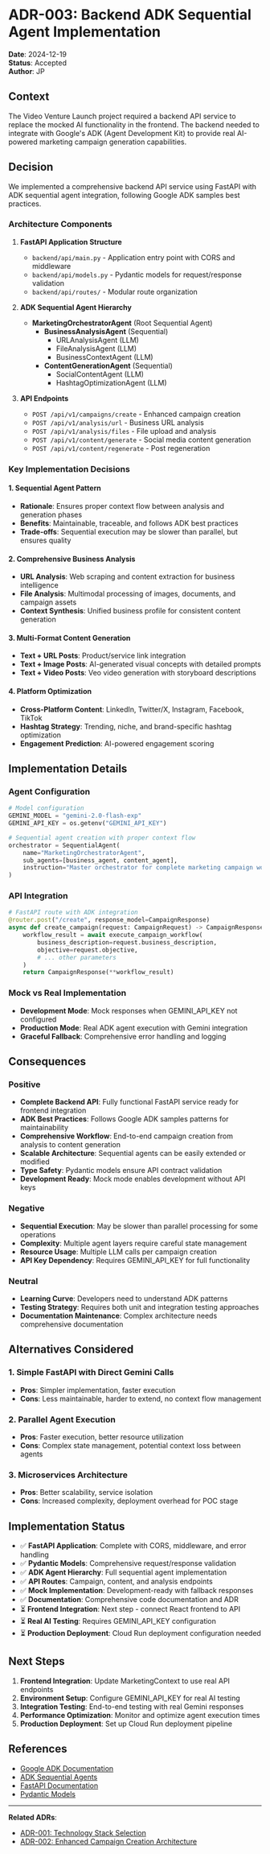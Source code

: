 # ADR-003: Backend ADK Sequential Agent Implementation

**Date**: 2024-12-19  
**Status**: Accepted  
**Author**: JP  

## Context

The Video Venture Launch project required a backend API service to replace the mocked AI functionality in the frontend. The backend needed to integrate with Google's ADK (Agent Development Kit) to provide real AI-powered marketing campaign generation capabilities.

## Decision

We implemented a comprehensive backend API service using FastAPI with ADK sequential agent integration, following Google ADK samples best practices.

### Architecture Components

1. **FastAPI Application Structure**
   - `backend/api/main.py` - Application entry point with CORS and middleware
   - `backend/api/models.py` - Pydantic models for request/response validation
   - `backend/api/routes/` - Modular route organization

2. **ADK Sequential Agent Hierarchy**
   - **MarketingOrchestratorAgent** (Root Sequential Agent)
     - **BusinessAnalysisAgent** (Sequential)
       - URLAnalysisAgent (LLM)
       - FileAnalysisAgent (LLM)
       - BusinessContextAgent (LLM)
     - **ContentGenerationAgent** (Sequential)
       - SocialContentAgent (LLM)
       - HashtagOptimizationAgent (LLM)

3. **API Endpoints**
   - `POST /api/v1/campaigns/create` - Enhanced campaign creation
   - `POST /api/v1/analysis/url` - Business URL analysis
   - `POST /api/v1/analysis/files` - File upload and analysis
   - `POST /api/v1/content/generate` - Social media content generation
   - `POST /api/v1/content/regenerate` - Post regeneration

### Key Implementation Decisions

#### 1. Sequential Agent Pattern
- **Rationale**: Ensures proper context flow between analysis and generation phases
- **Benefits**: Maintainable, traceable, and follows ADK best practices
- **Trade-offs**: Sequential execution may be slower than parallel, but ensures quality

#### 2. Comprehensive Business Analysis
- **URL Analysis**: Web scraping and content extraction for business intelligence
- **File Analysis**: Multimodal processing of images, documents, and campaign assets
- **Context Synthesis**: Unified business profile for consistent content generation

#### 3. Multi-Format Content Generation
- **Text + URL Posts**: Product/service link integration
- **Text + Image Posts**: AI-generated visual concepts with detailed prompts
- **Text + Video Posts**: Veo video generation with storyboard descriptions

#### 4. Platform Optimization
- **Cross-Platform Content**: LinkedIn, Twitter/X, Instagram, Facebook, TikTok
- **Hashtag Strategy**: Trending, niche, and brand-specific hashtag optimization
- **Engagement Prediction**: AI-powered engagement scoring

## Implementation Details

### Agent Configuration
```python
# Model configuration
GEMINI_MODEL = "gemini-2.0-flash-exp"
GEMINI_API_KEY = os.getenv("GEMINI_API_KEY")

# Sequential agent creation with proper context flow
orchestrator = SequentialAgent(
    name="MarketingOrchestratorAgent",
    sub_agents=[business_agent, content_agent],
    instruction="Master orchestrator for complete marketing campaign workflow"
)
```

### API Integration
```python
# FastAPI route with ADK integration
@router.post("/create", response_model=CampaignResponse)
async def create_campaign(request: CampaignRequest) -> CampaignResponse:
    workflow_result = await execute_campaign_workflow(
        business_description=request.business_description,
        objective=request.objective,
        # ... other parameters
    )
    return CampaignResponse(**workflow_result)
```

### Mock vs Real Implementation
- **Development Mode**: Mock responses when GEMINI_API_KEY not configured
- **Production Mode**: Real ADK agent execution with Gemini integration
- **Graceful Fallback**: Comprehensive error handling and logging

## Consequences

### Positive
- **Complete Backend API**: Fully functional FastAPI service ready for frontend integration
- **ADK Best Practices**: Follows Google ADK samples patterns for maintainability
- **Comprehensive Workflow**: End-to-end campaign creation from analysis to content generation
- **Scalable Architecture**: Sequential agents can be easily extended or modified
- **Type Safety**: Pydantic models ensure API contract validation
- **Development Ready**: Mock mode enables development without API keys

### Negative
- **Sequential Execution**: May be slower than parallel processing for some operations
- **Complexity**: Multiple agent layers require careful state management
- **Resource Usage**: Multiple LLM calls per campaign creation
- **API Key Dependency**: Requires GEMINI_API_KEY for full functionality

### Neutral
- **Learning Curve**: Developers need to understand ADK patterns
- **Testing Strategy**: Requires both unit and integration testing approaches
- **Documentation Maintenance**: Complex architecture needs comprehensive documentation

## Alternatives Considered

### 1. Simple FastAPI with Direct Gemini Calls
- **Pros**: Simpler implementation, faster execution
- **Cons**: Less maintainable, harder to extend, no context flow management

### 2. Parallel Agent Execution
- **Pros**: Faster execution, better resource utilization
- **Cons**: Complex state management, potential context loss between agents

### 3. Microservices Architecture
- **Pros**: Better scalability, service isolation
- **Cons**: Increased complexity, deployment overhead for POC stage

## Implementation Status

- ✅ **FastAPI Application**: Complete with CORS, middleware, and error handling
- ✅ **Pydantic Models**: Comprehensive request/response validation
- ✅ **ADK Agent Hierarchy**: Full sequential agent implementation
- ✅ **API Routes**: Campaign, content, and analysis endpoints
- ✅ **Mock Implementation**: Development-ready with fallback responses
- ✅ **Documentation**: Comprehensive code documentation and ADR
- ⏳ **Frontend Integration**: Next step - connect React frontend to API
- ⏳ **Real AI Testing**: Requires GEMINI_API_KEY configuration
- ⏳ **Production Deployment**: Cloud Run deployment configuration needed

## Next Steps

1. **Frontend Integration**: Update MarketingContext to use real API endpoints
2. **Environment Setup**: Configure GEMINI_API_KEY for real AI testing
3. **Integration Testing**: End-to-end testing with real Gemini responses
4. **Performance Optimization**: Monitor and optimize agent execution times
5. **Production Deployment**: Set up Cloud Run deployment pipeline

## References

- [Google ADK Documentation](https://google.github.io/adk-docs/)
- [ADK Sequential Agents](https://google.github.io/adk-docs/agents/workflow-agents/sequential-agents/)
- [FastAPI Documentation](https://fastapi.tiangolo.com/)
- [Pydantic Models](https://docs.pydantic.dev/)

---

**Related ADRs**: 
- [ADR-001: Technology Stack Selection](./ADR-001-technology-stack.md)
- [ADR-002: Enhanced Campaign Creation Architecture](./ADR-002-enhanced-campaign-creation.md) 